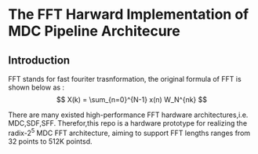 # The FFT Harward Implementation of MDC Pipeline Architecure

## Introduction

FFT stands for fast fouriter trasnformation, the original formula of FFT is shown below as :
$$ X(k) = \sum_{n=0}^{N-1} x(n) W_N^{nk} $$

There are many existed high-performance FFT hardware architectures,i.e. MDC,SDF,SFF. Therefor,this repo is a hardware prototype for realizing the radix-$2^5$ MDC FFT architecture, aiming to support FFT lengths ranges from 32 points to 512K pointsd.

